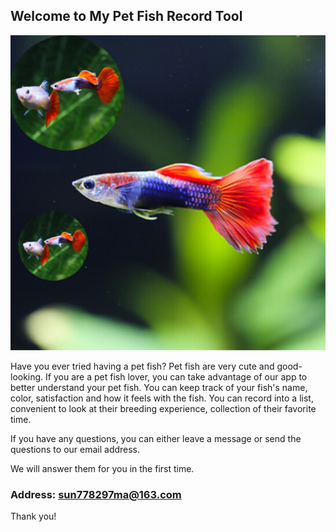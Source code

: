 ## Welcome to My Pet Fish Record Tool 

![Image](icon-1024.png)

Have you ever tried having a pet fish? Pet fish are very cute and good-looking. If you are a pet fish lover, you can take advantage of our app to better understand your pet fish. You can keep track of your fish's name, color, satisfaction and how it feels with the fish. You can record into a list, convenient to look at their breeding experience, collection of their favorite time.


If you have any questions, you can either leave a message or send the questions to our email address.

We will answer them for you in the first time.

### Address: sun778297ma@163.com

Thank you!
